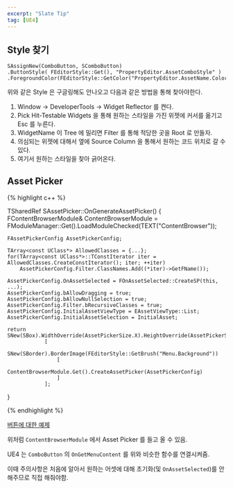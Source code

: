 ```yaml
---
excerpt: "Slate Tip"
tag: [UE4]
---
```


## Style 찾기

```
SAssignNew(ComboButton, SComboButton)
.ButtonStyle( FEditorStyle::Get(), "PropertyEditor.AssetComboStyle" )
.ForegroundColor(FEditorStyle::GetColor("PropertyEditor.AssetName.ColorAndOpacity"))
```

위와 같은 Style 은 구글링해도 안나오고 다음과 같은 방법을 통해 찾아야한다.

1. Window -> DeveloperTools -> Widget Reflector 를 켠다.
2. Pick Hit-Testable Widgets 을 통해 원하는 스타일을 가진 위젯에 커서를 옮기고 Esc 를 누른다.
3. WidgetName 이 Tree 에 밀리면 Filter 를 통해 적당한 곳을 Root 로 만들자.
4. 의심되는 위젯에 대해서 옆에 Source Column 을 통해서 원하는 코드 위치로 갈 수 있다.
5. 여기서 원하는 스타일을 찾아 긁어온다.

## Asset Picker

{% highlight c++ %}

TSharedRef<SWidget> SAssetPicker::OnGenerateAssetPicker()
{
	FContentBrowserModule& ContentBrowserModule = FModuleManager::Get().LoadModuleChecked<FContentBrowserModule>(TEXT("ContentBrowser"));
	
	FAssetPickerConfig AssetPickerConfig;
	
	TArray<const UClass*> AllowedClasses = {...};
	for(TArray<const UClass*>::TConstIterator iter = AllowedClasses.CreateConstIterator(); iter; ++iter)
		AssetPickerConfig.Filter.ClassNames.Add((*iter)->GetFName());
		
	AssetPickerConfig.OnAssetSelected = FOnAssetSelected::CreateSP(this, ...);
	AssetPickerConfig.bAllowDragging = true;
	AssetPickerConfig.bAllowNullSelection = true;
	AssetPickerConfig.Filter.bRecursiveClasses = true;
	AssetPickerConfig.InitialAssetViewType = EAssetViewType::List;
	AssetPickerConfig.InitialAssetSelection = InitialAsset;
	
	return SNew(SBox).WidthOverride(AssetPickerSize.X).HeightOverride(AssetPickerSize.Y)
	       		[
	       			SNew(SBorder).BorderImage(FEditorStyle::GetBrush("Menu.Background"))
	       			[
	       				ContentBrowserModule.Get().CreateAssetPicker(AssetPickerConfig)
	       			]
	       		];
}

{% endhighlight %}

[버튼에 대한 예제](https://m.blog.naver.com/PostView.naver?isHttpsRedirect=true&blogId=contact90&logNo=221283255476)

위처럼 ```ContentBrowserModule``` 에서 Asset Picker 를 들고 올 수 있음.

UE4 는 ```ComboButton``` 의 ```OnGetMenuContent``` 를 위와 비슷한 함수를 연결시켜줌.

이때 주의사항은 처음에 알아서 원하는 어셋에 대해 초기화(및 ```OnAssetSelected```)를 안해주므로 직접 해줘야함.